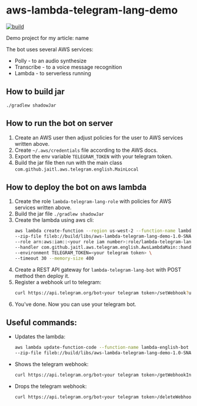 # aws-lambda-telegram-lang-demo
[![build](https://github.com/Jaitl/aws-lambda-telegram-lang-demo/actions/workflows/build.yml/badge.svg)](https://github.com/Jaitl/aws-lambda-telegram-lang-demo/actions/workflows/build.yml)

Demo project for my article: name

The bot uses several AWS services:
* Polly - to an audio synthesize
* Transcribe - to a voice message recognition
* Lambda - to serverless running

## How to build jar
`./gradlew shadowJar`

## How to run the bot on server
1. Create an AWS user then adjust policies for the user to AWS services written above.
2. Create `~/.aws/credentials` file according to the AWS docs.
3. Export the env variable `TELEGRAM_TOKEN` with your telegram token.
4. Build the jar file then run with the main class `com.github.jaitl.aws.telegram.english.MainLocal`

## How to deploy the bot on aws lambda
1. Create the role `lambda-telegram-lang-role` with policies for AWS services written above.
2. Build the jar file
    `./gradlew shadowJar`
3. Create the lambda using aws cli:
    ```bash
    aws lambda create-function --region us-west-2 --function-name lambda-telegram-lang-bot \                                                 13:03:38 
    --zip-file fileb://build/libs/aws-lambda-telegram-lang-demo-1.0-SNAPSHOT.jar \
    --role arn:aws:iam::<your role iam number>:role/lambda-telegram-lang-role \
    --handler com.github.jaitl.aws.telegram.english.AwsLambdaMain::handler --runtime java11 \
    --environment TELEGRAM_TOKEN=<your telegram token> \
    --timeout 30 --memory-size 400
    ```
4. Create a REST API gateway for `lambda-telegram-lang-bot` with POST method then deploy it.
5. Register a webhook url to telegram:
    ```bash
    curl https://api.telegram.org/bot<your telegram token>/setWebhook?url=https://<your api gateway url>.amazonaws.com/<your prodaction stage>
    ```
6. You've done. Now you can use your telegram bot.

## Useful commands:
* Updates the lambda:
    ```bash
    aws lambda update-function-code --function-name lambda-english-bot \                                                   SIGINT(2) ↵  13:11:47 
    --zip-file fileb://build/libs/aws-lambda-telegram-lang-demo-1.0-SNAPSHOT.jar
    ```
* Shows the telegram webhook:
    ```bash 
    curl https://api.telegram.org/bot<your telegram token>/getWebhookInfo 
    ```
* Drops the telegram webhook:
    ```bash 
    curl https://api.telegram.org/bot<your telegram token>/deleteWebhook 
    ```
